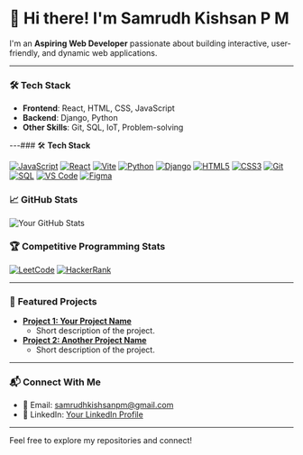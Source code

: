 # 👋 Hi there! I'm Samrudh Kishsan P M

I'm an **Aspiring Web Developer** passionate about building interactive, user-friendly, and dynamic web applications.

---

### 🛠️ **Tech Stack**
- **Frontend**: React, HTML, CSS, JavaScript
- **Backend**: Django, Python
- **Other Skills**: Git, SQL, IoT, Problem-solving

---### 🛠️ **Tech Stack**

[![JavaScript](https://img.shields.io/badge/JavaScript-FFD700?style=for-the-badge&logo=javascript)](https://www.javascript.com/)
[![React](https://img.shields.io/badge/React-61DAFB?style=for-the-badge&logo=react)](https://reactjs.org/)
[![Vite](https://img.shields.io/badge/Vite-646CFF?style=for-the-badge&logo=vite)](https://vitejs.dev/)
[![Python](https://img.shields.io/badge/Python-3776AB?style=for-the-badge&logo=python)](https://www.python.org/)
[![Django](https://img.shields.io/badge/Django-092E20?style=for-the-badge&logo=django)](https://www.djangoproject.com/)
[![HTML5](https://img.shields.io/badge/HTML5-E34F26?style=for-the-badge&logo=html5)](https://developer.mozilla.org/en-US/docs/Web/HTML)
[![CSS3](https://img.shields.io/badge/CSS3-1572B6?style=for-the-badge&logo=css3)](https://developer.mozilla.org/en-US/docs/Web/CSS)
[![Git](https://img.shields.io/badge/Git-F05032?style=for-the-badge&logo=git)](https://git-scm.com/)
[![SQL](https://img.shields.io/badge/SQL-4479A1?style=for-the-badge&logo=MySQL)](https://www.mysql.com/)
[![VS Code](https://img.shields.io/badge/VS_Code-007ACC?style=for-the-badge&logo=visual-studio-code)](https://code.visualstudio.com/)
[![Figma](https://img.shields.io/badge/Figma-000000?style=for-the-badge&logo=figma)](https://www.figma.com/)



### 📈 **GitHub Stats**
![Your GitHub Stats](https://github-readme-stats.vercel.app/api?username=k-ish-san&show_icons=true&theme=highcontrast)

### 🏆 Competitive Programming Stats


[![LeetCode](https://img.shields.io/badge/LeetCode-Profile-FFA116?style=flat&logo=LeetCode)](https://leetcode.com/k-ish-san/)
[![HackerRank](https://img.shields.io/badge/HackerRank-Profile-brightgreen?style=flat&logo=hackerrank)](https://www.hackerrank.com/samrudhkishsanpm)


---

### 📌 **Featured Projects**
- **[Project 1: Your Project Name](https://github.com/yourusername/project-repo)**
  - Short description of the project.
- **[Project 2: Another Project Name](https://github.com/yourusername/another-repo)**
  - Short description of the project.

---

### 📬 **Connect With Me**
- 📧 Email: [samrudhkishsanpm@gmail.com](mailto:samrudhkishsanpm@gmail.com)
- 💼 LinkedIn: [Your LinkedIn Profile](https://linkedin.com/in/your-profile)

---

Feel free to explore my repositories and connect!
